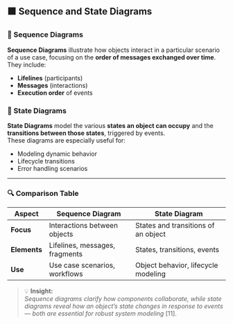 ## 🟪 Sequence and State Diagrams

### 📍 Sequence Diagrams  
**Sequence Diagrams** illustrate how objects interact in a particular scenario of a use case, focusing on the **order of messages exchanged over time**.  
They include:
- **Lifelines** (participants)
- **Messages** (interactions)
- **Execution order** of events

### 🔁 State Diagrams  
**State Diagrams** model the various **states an object can occupy** and the **transitions between those states**, triggered by events.  
These diagrams are especially useful for:
- Modeling dynamic behavior
- Lifecycle transitions
- Error handling scenarios

---

### 🔍 Comparison Table

| **Aspect**         | **Sequence Diagram**                  | **State Diagram**                               |
|--------------------|----------------------------------------|-------------------------------------------------|
| **Focus**          | Interactions between objects           | States and transitions of an object             |
| **Elements**       | Lifelines, messages, fragments         | States, transitions, events                     |
| **Use**            | Use case scenarios, workflows          | Object behavior, lifecycle modeling             |

> 💡 **Insight:**  
> *Sequence diagrams clarify how components collaborate, while state diagrams reveal how an object’s state changes in response to events — both are essential for robust system modeling* [11].
